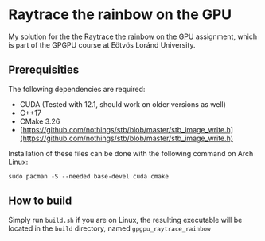 # Raytrace the rainbow on the GPU

My solution for the the [Raytrace the rainbow on the GPU](https://docs.google.com/document/d/15x38bYtuHRw_0vjiJDCSkuslPVO1VjPjjNfWkqnX-rE/edit#heading=h.xo7isdmcpzd8) assignment, which is part of the GPGPU course at Eötvös Loránd University.

## Prerequisities

The following dependencies are required:

- CUDA (Tested with 12.1, should work on older versions as well)
- C++17
- CMake 3.26
- [https://github.com/nothings/stb/blob/master/stb_image_write.h](https://github.com/nothings/stb/blob/master/stb_image_write.h)

Installation of these files can be done with the following command on Arch Linux:

```
sudo pacman -S --needed base-devel cuda cmake
```

## How to build

Simply run `build.sh` if you are on Linux, the resulting executable will be located in the `build` directory, named `gpgpu_raytrace_rainbow`
